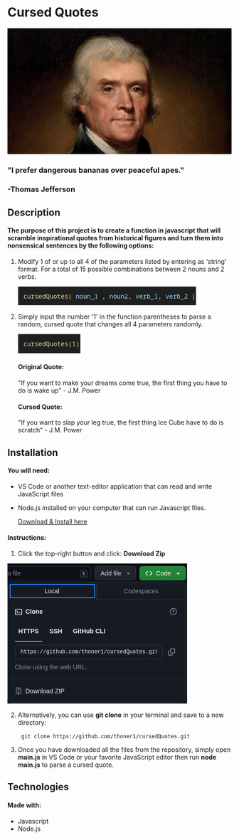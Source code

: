 # Cursed Quotes

![Thomas Jefferson](./Images/Thomas%20Jefferson.jpg)

### "I prefer dangerous bananas over peaceful apes." 
### -Thomas Jefferson


## Description
#### The purpose of this project is to create a function in javascript that will scramble inspirational quotes from historical figures and turn them into nonsensical sentences by the following options:

1. Modify 1 of or up to all 4 of the parameters listed by entering as 'string' format. For a total of 15 possible combinations between 2 nouns and 2 verbs.

    
    ![parameter_picker](./Images/ParameterPicker.png)

2. Simply input the number '1' in the function parentheses to parse a random, cursed quote that changes all 4 parameters randomly.

    ![cursedQuotes_1](./Images/cursedquotes_1.png)

    #### Original Quote: 
    "If you want to make your dreams come true, the first thing you have to do is wake up" - J.M. Power
    #### Cursed Quote: 
    "If you want to slap your leg true, the first thing Ice Cube have to do is scratch" - J.M. Power

## Installation

#### You will need:

+ VS Code or another text-editor application that can read and write JavaScript files
+ Node.js installed on your computer that can run Javascript files.
    
    [Download & Install here](https://nodejs.org/en)

#### Instructions:

1. Click the top-right button and click: **Download Zip** 

![code_button](./Images/code_button2.png)

2. Alternatively, you can use **git clone** in your terminal and save to a new directory: 

        git clone https://github.com/thoner1/cursedQuotes.git

3. Once you have downloaded all the files from the repository, simply open **main.js** in VS Code or your favorite JavaScript editor then run **node main.js** to parse a cursed quote.

## Technologies
#### Made with:
+ Javascript 
+ Node.js